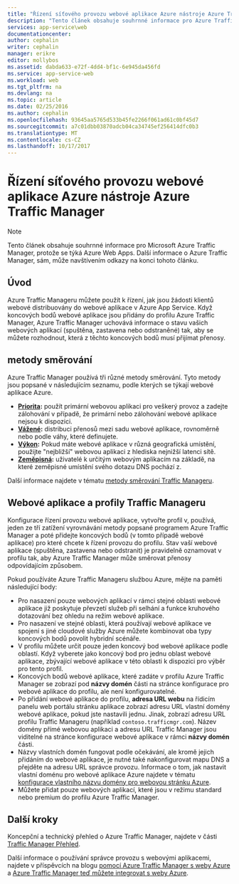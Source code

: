 ```yaml
---
title: "Řízení síťového provozu webové aplikace Azure nástroje Azure Traffic Manager"
description: "Tento článek obsahuje souhrnné informace pro Azure Traffic Manager, protože se týká webových aplikacích Azure."
services: app-service\web
documentationcenter: 
author: cephalin
writer: cephalin
manager: erikre
editor: mollybos
ms.assetid: dabda633-e72f-4dd4-bf1c-6e945da456fd
ms.service: app-service-web
ms.workload: web
ms.tgt_pltfrm: na
ms.devlang: na
ms.topic: article
ms.date: 02/25/2016
ms.author: cephalin
ms.openlocfilehash: 93645aa5765d533b45fe2266f061ad61c0bf45d7
ms.sourcegitcommit: a7c01dbb03870adcb04ca34745ef256414dfc0b3
ms.translationtype: MT
ms.contentlocale: cs-CZ
ms.lasthandoff: 10/17/2017
---
```

# <a name="controlling-azure-web-app-traffic-with-azure-traffic-manager"></a>Řízení síťového provozu webové aplikace Azure nástroje Azure Traffic Manager
> [!NOTE]
> Tento článek obsahuje souhrnné informace pro Microsoft Azure Traffic Manager, protože se týká Azure Web Apps. Další informace o Azure Traffic Manager, sám, může navštívením odkazy na konci tohoto článku.
> 
> 

## <a name="introduction"></a>Úvod
Azure Traffic Manageru můžete použít k řízení, jak jsou žádosti klientů webové distribuovány do webové aplikace v Azure App Service. Když koncových bodů webové aplikace jsou přidány do profilu Azure Traffic Manager, Azure Traffic Manager uchovává informace o stavu vašich webových aplikací (spuštěna, zastavena nebo odstraněné) tak, aby se můžete rozhodnout, která z těchto koncových bodů musí přijímat přenosy.

## <a name="routing-methods"></a>metody směrování
Azure Traffic Manager používá tři různé metody směrování. Tyto metody jsou popsané v následujícím seznamu, podle kterých se týkají webové aplikace Azure.

* **[Priorita](#priority):** použít primární webovou aplikaci pro veškerý provoz a zadejte zálohování v případě, že primární nebo zálohování webové aplikace nejsou k dispozici.
* **[Vážené](#weighted):** distribuci přenosů mezi sadu webové aplikace, rovnoměrně nebo podle váhy, které definujete.
* **[Výkon](#performance):** Pokud máte webové aplikace v různá geografická umístění, použijte "nejbližší" webovou aplikaci z hlediska nejnižší latenci sítě.
* **[Zeměpisná](#geographic):** uživatelé k určitým webovým aplikacím na základě, na které zeměpisné umístění svého dotazu DNS pochází z. 

Další informace najdete v tématu [metody směrování Traffic Manageru](../traffic-manager/traffic-manager-routing-methods.md).

## <a name="web-apps-and-traffic-manager-profiles"></a>Webové aplikace a profily Traffic Manageru
Konfigurace řízení provozu webové aplikace, vytvořte profil v, používá, jeden ze tří zatížení vyrovnávání metody popsané programem Azure Traffic Manager a poté přidejte koncových bodů (v tomto případě webové aplikace) pro které chcete k řízení provozu do profilu. Stav vaší webové aplikace (spuštěna, zastavena nebo odstranit) je pravidelně oznamovat v profilu tak, aby Azure Traffic Manager může směrovat přenosy odpovídajícím způsobem.

Pokud používáte Azure Traffic Manageru službou Azure, mějte na paměti následující body:

* Pro nasazení pouze webových aplikací v rámci stejné oblasti webové aplikace již poskytuje převzetí služeb při selhání a funkce kruhového dotazování bez ohledu na režim webové aplikace.
* Pro nasazení ve stejné oblasti, která používají webové aplikace ve spojení s jiné cloudové služby Azure můžete kombinovat oba typy koncových bodů povolit hybridní scénáře.
* V profilu můžete určit pouze jeden koncový bod webové aplikace podle oblastí. Když vyberete jako koncový bod pro jednu oblast webové aplikace, zbývající webové aplikace v této oblasti k dispozici pro výběr pro tento profil.
* Koncových bodů webové aplikace, které zadáte v profilu Azure Traffic Manager se zobrazí pod **názvy domén** části na stránce konfigurace pro webové aplikace do profilu, ale není konfigurovatelné.
* Po přidání webové aplikace do profilu, **adresa URL webu** na řídicím panelu web portálu stránku aplikace zobrazí adresu URL vlastní domény webové aplikace, pokud jste nastavili jednu. Jinak, zobrazí adresu URL profilu Traffic Manageru (například `contoso.trafficmgr.com`). Název domény přímé webovou aplikaci a adresu URL Traffic Manager jsou viditelné na stránce konfigurace webové aplikace v rámci **názvy domén** části.
* Názvy vlastních domén fungovat podle očekávání, ale kromě jejich přidáním do webové aplikace, je nutné také nakonfigurovat mapu DNS a přejděte na adresu URL správce provozu. Informace o tom, jak nastavit vlastní doménu pro webové aplikace Azure najdete v tématu [konfigurace vlastního názvu domény pro webovou stránku Azure](app-service-web-tutorial-custom-domain.md).
* Můžete přidat pouze webových aplikací, které jsou v režimu standard nebo premium do profilu Azure Traffic Manager.

## <a name="next-steps"></a>Další kroky
Koncepční a technický přehled o Azure Traffic Manager, najdete v části [Traffic Manager Přehled](../traffic-manager/traffic-manager-overview.md).

Další informace o používání správce provozu s webovými aplikacemi, najdete v příspěvcích na blogu [pomocí Azure Traffic Manager s weby Azure](http://blogs.msdn.com/b/waws/archive/2014/03/18/using-windows-azure-traffic-manager-with-waws.aspx) a [Azure Traffic Manager teď můžete integrovat s weby Azure](https://azure.microsoft.com/blog/2014/03/27/azure-traffic-manager-can-now-integrate-with-azure-web-sites/).

